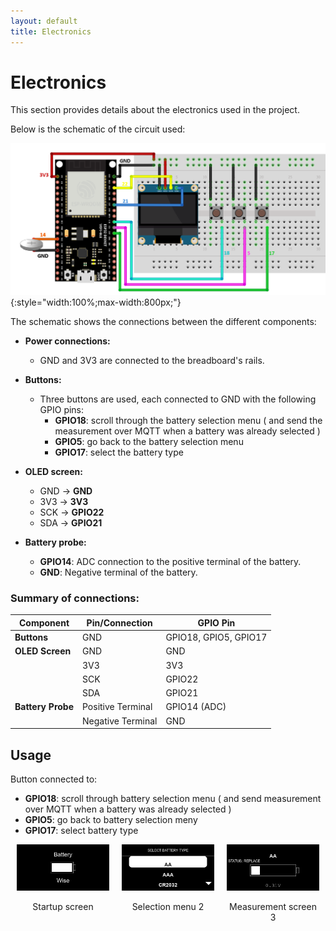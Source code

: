 ```yaml
---
layout: default
title: Electronics
---
```


# Electronics

This section provides details about the electronics used in the project.

Below is the schematic of the circuit used:

![Fritzing Schematic](images/circuit.png){:style="width:100%;max-width:800px;"}

The schematic shows the connections between the different components:

- **Power connections:**
  - GND and 3V3 are connected to the breadboard's rails.

- **Buttons:**
  - Three buttons are used, each connected to GND with the following GPIO pins:
    - **GPIO18**: scroll through the battery selection menu ( and send the measurement over MQTT when a battery was already selected )
    - **GPIO5**: go back to the battery selection menu
    - **GPIO17**: select the battery type

- **OLED screen:**
  - GND → **GND**
  - 3V3 → **3V3**
  - SCK → **GPIO22**
  - SDA → **GPIO21**

- **Battery probe:**
  - **GPIO14**: ADC connection to the positive terminal of the battery.
  - **GND**: Negative terminal of the battery.

### Summary of connections:

| Component           | Pin/Connection        | GPIO Pin         |
|---------------------|-----------------------|------------------|
| **Buttons**         | GND                   | GPIO18, GPIO5, GPIO17 |
| **OLED Screen**     | GND                   | GND              |
|                     | 3V3                   | 3V3              |
|                     | SCK                   | GPIO22           |
|                     | SDA                   | GPIO21           |
| **Battery Probe**   | Positive Terminal     | GPIO14 (ADC)     |
|                     | Negative Terminal     | GND              |

## Usage
Button connected to:
- **GPIO18**: scroll through battery selection menu ( and send measurement over MQTT when a battery was already selected )
- **GPIO5**: go back to battery selection meny
- **GPIO17**: select battery type

<div style="display: flex; justify-content: space-between; text-align: center;">
  <div style="flex: 1; margin: 0 10px;">
    <img src="/images/startup.png" alt="Afbeelding 1" style="width: 100%;">
    <p>Startup screen</p>
  </div>
  <div style="flex: 1; margin: 0 10px;">
    <img src="/images/menu.png" alt="Afbeelding 2" style="width: 100%;">
    <p>Selection menu 2</p>
  </div>
  <div style="flex: 1; margin: 0 10px;">
    <img src="/images/measurement.png" alt="Afbeelding 3" style="width: 100%;">
    <p>Measurement screen 3</p>
  </div>
</div>

